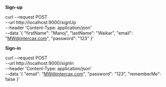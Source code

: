 **Sign-up**

curl --request POST \
  --url http://localhost:9000/signUp \
  --header 'Content-Type: application/json' \
  --data '{
	"firstName": "Manoj", "lastName": "Waikar", "email": "MW@intercax.com", "password": "123"
}'

**Sign-in**

curl --request POST \
  --url http://localhost:9000/signIn \
  --header 'Content-Type: application/json' \
  --data '{
	"email": "MW@intercax.com", "password": "123", "rememberMe": false
}'
